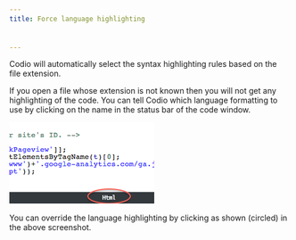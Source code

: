 ```yaml
---
title: Force language highlighting


---
```


Codio will automatically select the syntax highlighting rules based on the file extension.

If you open a file whose extension is not known then you will not get any highlighting of the code. You can tell Codio which language formatting to use by clicking on the name in the status bar of the code window.

<img alt="authtoken" src="/img/ide-force-lang.png" class="simple"/>

You can override the language highlighting by clicking as shown (circled) in the above screenshot.

